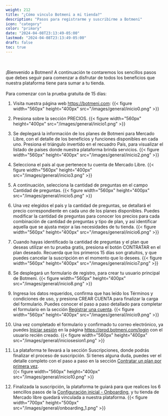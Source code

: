 ```yaml
---
weight: 212
title: "¿Cómo vinculo Botmeni a mi tienda?"
description: "Pasos para registrarme y suscribirme a Botmeni"
icon: "category"
color: "primary"
date: "2024-04-08T23:13:49-05:00"
lastmod: "2024-04-08T23:13:49-05:00"
draft: false
toc: true
---
```

<br></br>
¡Bienvenido a Botmeni!
A continuación te contaremos los sencillos pasos que debes seguir para comenzar a disfrutar de todos los beneficios que nuestra plataforma tiene para sumar a tu tienda. <br></br>
Para comenzar con la prueba gratuita de 15 días:
1. Visita nuestra página web <https://botmeni.com>:
{{< figure width="560px" height="400px" src="/images/general/inicio0.png" >}}
2. Presiona sobre la sección PRECIOS.
{{< figure width="560px" height="400px" src="/images/general/inicio1.png" >}}
3. Se deplegará la información de los planes de Botmeni para Mercado Libre, con el detalle de los beneficios y funciones disponibles en cada uno. Presiona el triángulo invertido en el recuadro País, para visualizar el listado de países donde nuestra plataforma brinda servicios.
{{< figure width="560px" height="400px" src="/images/general/inicio2.png" >}}

3. Selecciona el país al que pertenece tu cuenta de Mercado Libre.
{{< figure width="560px" height="400px" src="/images/general/inicio3.png" >}}
4. A continuación, selecciona la cantidad de preguntas en el campo Cantidad de preguntas. 
{{< figure width="560px" height="400px" src="/images/general/inicio5.png" >}}
5. Una vez elegidos el país y la cantidad de preguntas, se detallará el precio correspondiente en cada uno de los planes disponibles. Puedes modificar la cantidad de preguntas para conocer los precios para cada combinación de cantidad de preguntas y tipo de plan, y así identificar aquella que se ajusta mejor a las necesidades de tu tienda. 
{{< figure width="560px" height="400px" src="/images/general/inicio6.png" >}}
6. Cuando hayas identificado la cantidad de preguntas y el plan que deseas utilizar en tu prueba gratis, presiona el botón CONTRATAR en el plan deseado. Recuerda que los primeros 15 días son gratuitos, y que puedes cancelar la suscripción en el momento que lo desees.
{{< figure width="560px" height="400px" src="/images/general/inicio7.png" >}}
7. Se desplegará un formulario de registro, para crear tu usuario principal de Botmeni. 
{{< figure width="560px" height="400px" src="/images/general/inicio8.png" >}}
8. Ingresa los datos requeridos, confirma que has leído los Términos y condiciones de uso, y presiona CREAR CUENTA para finalizar la carga del formulario. Puedes conocer el paso a paso detallado para completar el formulario en la sección [Registrar una cuenta](../Tu_Perfil/registrar_cuenta.md).
{{< figure width="560px" height="400px" src="/images/general/inicio9.png" >}}
8. Una vez completado  el formulario y confirmado tu correo electrónico, ya puedes [Iniciar sesión](../Tu_Perfil/Iniciar_sesión.md) en la página <https://prod.botmeni.com/login> con el usuario recién creado.
{{< figure width="560px" height="400px" src="/images/general/iniciosesion1.png" >}}
9. La plataforma te llevará a la sección Suscripciones, donde podrás finalizar el proceso de suscripción. Si tienes alguna duda, puedes ver el detalle completo con el paso a paso en la sección [Contratar un plan por primera vez](../Tu_Perfil/Contratar_primer_plan.md).  
{{< figure width="560px" height="400px" src="/images/general/inicio10.png" >}}
10. Finalizada la suscripción, la plataforma te guiará para que realices los 6 sencillos pasos de la [Configuración inicial - Onboarding](../Tu_Perfil/Onboarding.md), y tu tienda de Mercado libre quedará vinculada a nuestra plataforma. 
{{< figure width="700px" height="500px" src="/images/general/onboarding_1.png" >}}